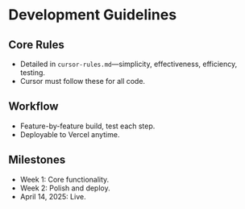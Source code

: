 # Development Guidelines

## Core Rules
- Detailed in `cursor-rules.md`—simplicity, effectiveness, efficiency, testing.
- Cursor must follow these for all code.

## Workflow
- Feature-by-feature build, test each step.
- Deployable to Vercel anytime.

## Milestones
- Week 1: Core functionality.
- Week 2: Polish and deploy.
- April 14, 2025: Live.